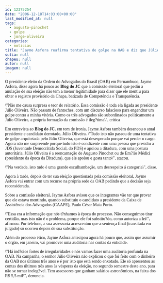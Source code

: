 ```yaml
---
id: 12375254
date: "2006-12-18T14:03:00+00:00"
last_modified_at: null
tags:
  - augusto-pinochet
  - golpe
  - jorge-oliveira
categories:
  - noticias
title: "Jayme Asfora reafirma tentativa de golpe na OAB e diz que Júlio Oliveira é reencarnação de Pinochet"
sutia: null
chapeu: null
autor: null
imagem: null
---
```

<p><P><FONT face=Verdana>O presidente eleito da Ordem do Advogados do Brasil (OAB) em Pernambuco, Jayme Asfora, disse agora há pouco ao <STRONG>Blog do JC</STRONG> que a comissão eleitoral que pediu a anulação de sua eleição não tem a menor legitimidade para dizer que ele mentiu para obter o registro provisório da Chapa, batizada de Competência e Transparência. </FONT></P></p>
<p><P><FONT face=Verdana>\"Não me causa surpresa o teor do relatório. Essa comissão é toda ela ligada ao presidente Júlio Oliveira. Não passam de fantoches, com um discurso falacioso para engendrar um golpe contra a minha vitória. Como os três advogados são subordinados politicamente a Júlio Oliveira, a própria formação da comissão é ileg?tima\", critica</FONT></P></p>
<p><P><FONT face=Verdana>Em entrevista ao <STRONG>Blog do JC</STRONG>, em tom de ironia, Jayme Asfora também desancou o atual presidente e candidato derrotado, Júlio Oliveira. \"Tudo isto não passou de uma tentativa de golpe arquitetada pelo Júlio Oliveira, que está desesperado porque vai perder o cargo. Agora não me surpreende porque tudo isto é condizente com uma pessoa que presidiu a JDS (Juventude Democrátida Social, do PDS) e apoiou a ditadura, com uma postura autoritária. Júlio Oliveira é a reencarnação de Augusto Pinochet ou de Em?lio Médici (presidente da época da Ditadura), que ele apoiou e gosta tanto\", atacou.</FONT></P></p>
<p><P><FONT face=Verdana>\"Na verdade, isto tudo é uma grande esculhambação, um desrespeito á categoria\", disse.</FONT></P></p>
<p><P><FONT face=Verdana>Agora à tarde, depois de ter sua eleição questionada pela comissão eleitoral, Jayme Asfora vai entrar com um recurso na própria sede da OAB pedindo que a decisão seja reconsiderada.</FONT></P></p>
<p><P><FONT face=Verdana>Sobre a comissão eleitoral, Jayme Asfora avisou que os integrantes vão ter que provar que ele estava mentindo, quando substituiu o candidato a presidente da Caixa de Assistência dos Advogados (CAAPE), Paulo César Maia Porto. </FONT></P></p>
<p><P><FONT face=Verdana>\"Essa era a informação que nós t?nhamos à época do processo. Não conseguimos tirar certidão, mas isto não é o problema, porque ele foi substitu?do, como autoriza a lei\", afirmou. Por telefone, a sua assessoria acrescentou que a sentença final (transitada em julgado) só ocorreu depois de sua substituição.</FONT></P></p>
<p><P><FONT face=Verdana>Além do processo ético, Jayme Asfora antecipou agora há pouco que, assim que assumir o órgão, em janeiro, vai promover uma auditoria nas contas da entidade. </FONT></P></p>
<p><P><FONT face=Verdana>\"Há ind?cios fortes de irregularidades e nós vamos fazer uma auditoria profunda na OAB. Na campanha, o senhor Júlio Oliveira não explicou o que foi feito com o dinheiro da OAB nos últimos três anos e é por isto que está sendo enxotado. Ele só apresentou as contas dos últimos três anos às vésperas da eleição, no segundo semestre deste ano, para não se tornar ineleg?vel. Tem assessores que ganham salários astronômicos, na faixa dos R$ 5,5 mil\", denuncia.</FONT></P> </p>

